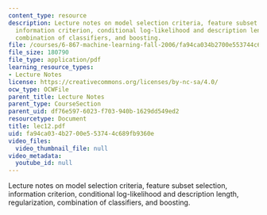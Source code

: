 ```yaml
---
content_type: resource
description: Lecture notes on model selection criteria, feature subset selection,
  information criterion, conditional log-likelihood and description length, regularization,
  combination of classifiers, and boosting.
file: /courses/6-867-machine-learning-fall-2006/fa94ca034b2700e553744c689fb9360e_lec12.pdf
file_size: 180790
file_type: application/pdf
learning_resource_types:
- Lecture Notes
license: https://creativecommons.org/licenses/by-nc-sa/4.0/
ocw_type: OCWFile
parent_title: Lecture Notes
parent_type: CourseSection
parent_uid: df76e597-6023-f703-940b-1629dd549ed2
resourcetype: Document
title: lec12.pdf
uid: fa94ca03-4b27-00e5-5374-4c689fb9360e
video_files:
  video_thumbnail_file: null
video_metadata:
  youtube_id: null
---
```

Lecture notes on model selection criteria, feature subset selection, information criterion, conditional log-likelihood and description length, regularization, combination of classifiers, and boosting.